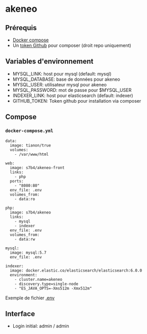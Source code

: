 # akeneo

## Prérequis

* [Docker compose](https://docs.docker.com/compose/)
* Un [token Github](https://github.com/settings/tokens) pour composer (droit repo uniquement)

## Variables d'environnement

* MYSQL_LINK: host pour mysql (default: mysql)
* MYSQL_DATABASE: base de données pour akeneo
* MYSQL_USER: utilisateur mysql pour akeneo
* MYSQL_PASSWORD: mot de passe pour $MYSQL_USER
* INDEXER_LINK: host pour elasticsearch (default: indexer)
* GITHUB_TOKEN: Token github pour installation via composer

## Compose

### `docker-compose.yml`

	data:
	  image: tianon/true
	  volumes:
	    - /var/www/html

	web:
	  image: s7b4/akeneo-front
	  links:
	    - php
	  ports:
	    - "8080:80"
	  env_file: .env
	  volumes_from:
	    - data:ro

	php:
	  image: s7b4/akeneo
	  links:
	    - mysql
	    - indexer
	  env_file: .env
	  volumes_from:
	    - data:rw

	mysql:
	  image: mysql:5.7
	  env_file: .env

	indexer:
	  image: docker.elastic.co/elasticsearch/elasticsearch:6.0.0
	  environment:
	    - cluster.name=akeneo
	    - discovery.type=single-node
	    - "ES_JAVA_OPTS=-Xms512m -Xmx512m"


Exemple de fichier [.env](https://raw.githubusercontent.com/s7b4/docker-akeneo/master/.env.dist) 

## Interface

* Login initial: admin / admin